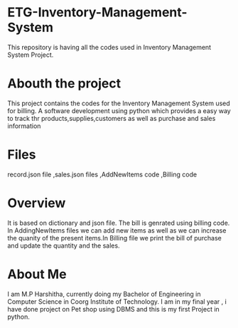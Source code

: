 # ETG-Inventory-Management-System
This repository is having all the codes used in Inventory Management System Project.


# Abouth the project
This project contains the codes for the Inventory Management System used for billing.
A software development using python which provides a easy way to track thr products,supplies,customers as well as purchase and sales information 


# Files
record.json file ,sales.json files ,AddNewItems code ,Billing code


# Overview 
It is based on dictionary and json file. 
The bill is genrated using billing code.
In AddingNewItems files we can add new items as well as we can increase the quanity of the present items.In Billing file we print the bill of purchase and  update the quantity and the sales.


# About Me
I am M.P Harshitha, currently doing my Bachelor of Engineering in Computer Science in Coorg Institute of Technology.
I am in my final year , i have done project on Pet shop using DBMS and this is my first Project in python.

